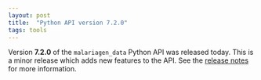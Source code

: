 ```yaml
---
layout: post
title:  "Python API version 7.2.0"
tags: tools
---
```


Version <strong>7.2.0</strong> of the `malariagen_data` Python API was
released today. This is a minor release which adds new features to the
API. See the [release
notes](https://github.com/malariagen/malariagen-data-python/releases/tag/v7.2.0)
for more information.

